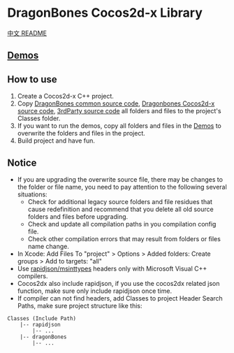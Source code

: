 # DragonBones Cocos2d-x Library
[中文 README](./README-zh_CN.md)
## [Demos](./Demos/)

## How to use
1. Create a Cocos2d-x C++ project.
2. Copy [DragonBones common source code](../DragonBones/src/), [Dragonbones Cocos2d-x source code](./src/), [3rdParty source code](../3rdParty/) all folders and files to the project's Classes folder.
3. If you want to run the demos, copy all folders and files in the [Demos](./Demos/) to overwrite the folders and files in the project.
4. Build project and have fun.

## Notice
* If you are upgrading the overwrite source file, there may be changes to the folder or file name, you need to pay attention to the following several situations:
    * Check for additional legacy source folders and file residues that cause redefinition and recommend that you delete all old source folders and files before upgrading.
    * Check and update all compilation paths in you compilation config file.
    * Check other compilation errors that may result from folders or files name change.
* In Xcode: Add Files To "project" > Options > Added folders: Create groups > Add to targets: "all"
* Use [rapidjson/msinttypes](../3rdParty/rapidjson/msinttypes) headers only with Microsoft Visual C++ compilers.
* Cocos2dx also include rapidjson, if you use the cocos2dx related json function, make sure only include rapidjson once time.
* If compiler can not find headers, add Classes to project Header Search Paths, make sure project structure like this:
```
Classes (Include Path)
    |-- rapidjson
        |-- ...
    |-- dragonBones
        |-- ...
```
